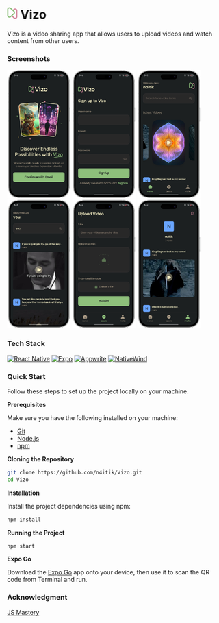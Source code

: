 # <img src="assets/images/logo-small.png" width="24"> Vizo

Vizo is a video sharing app that allows users to upload videos and watch content from other users.

### Screenshots

<img src="preview/welcome.png" height="300">
<img src="preview/sign-up.png" height="300">
<img src="preview/home.png" height="300">
<img src="preview/search.png" height="300">
<img src="preview/create.png" height="300">
<img src="preview/profile.png" height="300">

### Tech Stack

[![React Native](https://img.shields.io/badge/react_native-%2320232a.svg?style=for-the-badge&logo=react&logoColor=%2361DAFB)](https://reactnative.dev)
[![Expo](https://img.shields.io/badge/Expo-000020.svg?style=for-the-badge&logo=Expo&logoColor=white)](https://expo.dev)
[![Appwrite](https://img.shields.io/badge/Appwrite-FD366E.svg?style=for-the-badge&logo=Appwrite&logoColor=white)](https://appwrite.io)
[![NativeWind](https://img.shields.io/badge/NativeWind-black?style=for-the-badge&logoColor=white&logo=tailwindcss&color=0592aa)](https://www.nativewind.dev)

### Quick Start

Follow these steps to set up the project locally on your machine.

**Prerequisites**

Make sure you have the following installed on your machine:

- [Git](https://git-scm.com)
- [Node.js](https://nodejs.org/en)
- [npm](https://www.npmjs.com)

**Cloning the Repository**

```bash
git clone https://github.com/n4itik/Vizo.git
cd Vizo
```

**Installation**

Install the project dependencies using npm:

```bash
npm install
```

**Running the Project**

```bash
npm start
```

**Expo Go**

Download the [Expo Go](https://expo.dev/go) app onto your device, then use it to scan the QR code from Terminal and run.

### Acknowledgment

[JS Mastery](https://www.youtube.com/@javascriptmastery)
